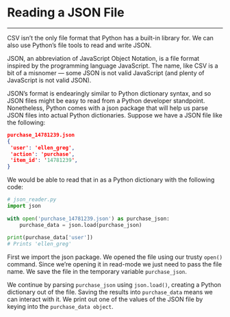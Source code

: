 # Reading a JSON File
---

CSV isn’t the only file format that Python has a built-in library for. We can also use Python’s file tools to read and write JSON. 

JSON, an abbreviation of JavaScript Object Notation, is a file format inspired by the programming language JavaScript. 
The name, like CSV is a bit of a misnomer — some JSON is not valid JavaScript (and plenty of JavaScript is not valid JSON).

JSON’s format is endearingly similar to Python dictionary syntax, and so JSON files might be easy to read from a Python developer standpoint. 
Nonetheless, Python comes with a json package that will help us parse JSON files into actual Python dictionaries. Suppose we have a JSON file like the following:
```json
purchase_14781239.json  
{  
 'user': 'ellen_greg',  
 'action': 'purchase',  
 'item_id': '14781239',  
}
```
We would be able to read that in as a Python dictionary with the following code:
```py
# json_reader.py  
import json  
  
with open('purchase_14781239.json') as purchase_json:  
	purchase_data = json.load(purchase_json)  
  
print(purchase_data['user'])  
# Prints 'ellen_greg'
```

First we import the json package. We opened the file using our trusty `open()` command. 
Since we’re opening it in read-mode we just need to pass the file name. We save the file in the temporary variable `purchase_json`.

We continue by parsing `purchase_json` using `json.load()`, creating a Python dictionary out of the file. 
Saving the results into `purchase_data` means we can interact with it. 
We print out one of the values of the JSON file by keying into the `purchase_data object`.